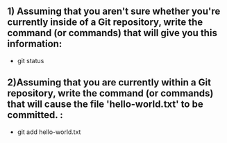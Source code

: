 ## 1) Assuming that you aren't sure whether you're currently inside of a Git repository, write the command (or commands) that will give you this information: 
- git status

## 2)Assuming that you are currently within a Git repository, write the command (or commands) that will cause the file 'hello-world.txt' to be committed. : 
- git add hello-world.txt 